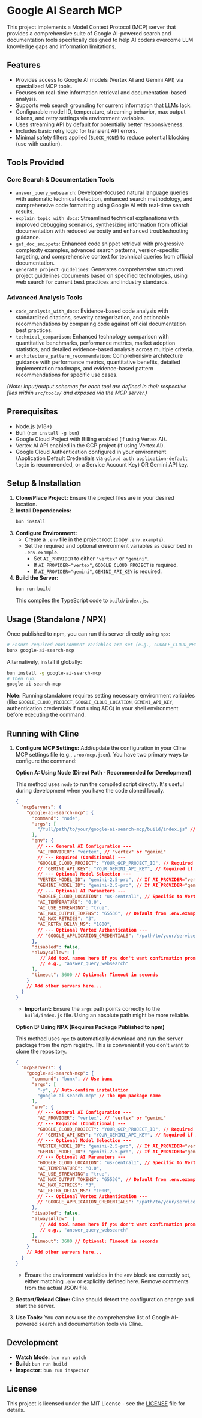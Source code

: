 # Google AI Search MCP

This project implements a Model Context Protocol (MCP) server that provides a comprehensive suite of Google AI-powered search and documentation tools specifically designed to help AI coders overcome LLM knowledge gaps and information limitations.


## Features

*   Provides access to Google AI models (Vertex AI and Gemini API) via specialized MCP tools.
*   Focuses on real-time information retrieval and documentation-based analysis.
*   Supports web search grounding for current information that LLMs lack.
*   Configurable model ID, temperature, streaming behavior, max output tokens, and retry settings via environment variables.
*   Uses streaming API by default for potentially better responsiveness.
*   Includes basic retry logic for transient API errors.
*   Minimal safety filters applied (`BLOCK_NONE`) to reduce potential blocking (use with caution).

## Tools Provided

### Core Search & Documentation Tools
*   `answer_query_websearch`: Developer-focused natural language queries with automatic technical detection, enhanced search methodology, and comprehensive code formatting using Google AI with real-time search results.
*   `explain_topic_with_docs`: Streamlined technical explanations with improved debugging scenarios, synthesizing information from official documentation with reduced verbosity and enhanced troubleshooting guidance.
*   `get_doc_snippets`: Enhanced code snippet retrieval with progressive complexity examples, advanced search patterns, version-specific targeting, and comprehensive context for technical queries from official documentation.
*   `generate_project_guidelines`: Generates comprehensive structured project guidelines documents based on specified technologies, using web search for current best practices and industry standards.

### Advanced Analysis Tools
*   `code_analysis_with_docs`: Evidence-based code analysis with standardized citations, severity categorization, and actionable recommendations by comparing code against official documentation best practices.
*   `technical_comparison`: Enhanced technology comparison with quantitative benchmarks, performance metrics, market adoption statistics, and detailed evidence-based analysis across multiple criteria.
*   `architecture_pattern_recommendation`: Comprehensive architecture guidance with performance metrics, quantitative benefits, detailed implementation roadmaps, and evidence-based pattern recommendations for specific use cases.

*(Note: Input/output schemas for each tool are defined in their respective files within `src/tools/` and exposed via the MCP server.)*

## Prerequisites

*   Node.js (v18+)
*   Bun (`npm install -g bun`)
*   Google Cloud Project with Billing enabled (if using Vertex AI).
*   Vertex AI API enabled in the GCP project (if using Vertex AI).
*   Google Cloud Authentication configured in your environment (Application Default Credentials via `gcloud auth application-default login` is recommended, or a Service Account Key) OR Gemini API key.

## Setup & Installation

1.  **Clone/Place Project:** Ensure the project files are in your desired location.
2.  **Install Dependencies:**
    ```bash
    bun install
    ```
3.  **Configure Environment:**
    *   Create a `.env` file in the project root (copy `.env.example`).
    *   Set the required and optional environment variables as described in `.env.example`.
        *   Set `AI_PROVIDER` to either `"vertex"` or `"gemini"`.
        *   If `AI_PROVIDER="vertex"`, `GOOGLE_CLOUD_PROJECT` is required.
        *   If `AI_PROVIDER="gemini"`, `GEMINI_API_KEY` is required.
4.  **Build the Server:**
    ```bash
    bun run build
    ```
    This compiles the TypeScript code to `build/index.js`.

## Usage (Standalone / NPX)

Once published to npm, you can run this server directly using `npx`:

```bash
# Ensure required environment variables are set (e.g., GOOGLE_CLOUD_PROJECT or GEMINI_API_KEY)
bunx google-ai-search-mcp
```

Alternatively, install it globally:

```bash
bun install -g google-ai-search-mcp
# Then run:
google-ai-search-mcp
```

**Note:** Running standalone requires setting necessary environment variables (like `GOOGLE_CLOUD_PROJECT`, `GOOGLE_CLOUD_LOCATION`, `GEMINI_API_KEY`, authentication credentials if not using ADC) in your shell environment before executing the command.

## Running with Cline

1.  **Configure MCP Settings:** Add/update the configuration in your Cline MCP settings file (e.g., `.roo/mcp.json`). You have two primary ways to configure the command:

    **Option A: Using Node (Direct Path - Recommended for Development)**

    This method uses `node` to run the compiled script directly. It's useful during development when you have the code cloned locally.

    ```json
    {
      "mcpServers": {
        "google-ai-search-mcp": {
          "command": "node",
          "args": [
            "/full/path/to/your/google-ai-search-mcp/build/index.js" // Use absolute path or ensure it's relative to where Cline runs node
          ],
          "env": {
            // --- General AI Configuration ---
            "AI_PROVIDER": "vertex", // "vertex" or "gemini"
            // --- Required (Conditional) ---
            "GOOGLE_CLOUD_PROJECT": "YOUR_GCP_PROJECT_ID", // Required if AI_PROVIDER="vertex"
            // "GEMINI_API_KEY": "YOUR_GEMINI_API_KEY", // Required if AI_PROVIDER="gemini"
            // --- Optional Model Selection ---
            "VERTEX_MODEL_ID": "gemini-2.5-pro", // If AI_PROVIDER="vertex" (Example override)
            "GEMINI_MODEL_ID": "gemini-2.5-pro", // If AI_PROVIDER="gemini"
            // --- Optional AI Parameters ---
            "GOOGLE_CLOUD_LOCATION": "us-central1", // Specific to Vertex AI
            "AI_TEMPERATURE": "0.0",
            "AI_USE_STREAMING": "true",
            "AI_MAX_OUTPUT_TOKENS": "65536", // Default from .env.example
            "AI_MAX_RETRIES": "3",
            "AI_RETRY_DELAY_MS": "1000",
            // --- Optional Vertex Authentication ---
            // "GOOGLE_APPLICATION_CREDENTIALS": "/path/to/your/service-account-key.json" // If using Service Account Key for Vertex
          },
          "disabled": false,
          "alwaysAllow": [
             // Add tool names here if you don't want confirmation prompts
             // e.g., "answer_query_websearch"
          ],
          "timeout": 3600 // Optional: Timeout in seconds
        }
        // Add other servers here...
      }
    }
    ```
    *   **Important:** Ensure the `args` path points correctly to the `build/index.js` file. Using an absolute path might be more reliable.

    **Option B: Using NPX (Requires Package Published to npm)**

    This method uses `npx` to automatically download and run the server package from the npm registry. This is convenient if you don't want to clone the repository.

    ```json
    {
      "mcpServers": {
        "google-ai-search-mcp": {
          "command": "bunx", // Use bunx
          "args": [
            "-y", // Auto-confirm installation
            "google-ai-search-mcp" // The npm package name
          ],
          "env": {
            // --- General AI Configuration ---
            "AI_PROVIDER": "vertex", // "vertex" or "gemini"
            // --- Required (Conditional) ---
            "GOOGLE_CLOUD_PROJECT": "YOUR_GCP_PROJECT_ID", // Required if AI_PROVIDER="vertex"
            // "GEMINI_API_KEY": "YOUR_GEMINI_API_KEY", // Required if AI_PROVIDER="gemini"
            // --- Optional Model Selection ---
            "VERTEX_MODEL_ID": "gemini-2.5-pro", // If AI_PROVIDER="vertex" (Example override)
            "GEMINI_MODEL_ID": "gemini-2.5-pro", // If AI_PROVIDER="gemini"
            // --- Optional AI Parameters ---
            "GOOGLE_CLOUD_LOCATION": "us-central1", // Specific to Vertex AI
            "AI_TEMPERATURE": "0.0",
            "AI_USE_STREAMING": "true",
            "AI_MAX_OUTPUT_TOKENS": "65536", // Default from .env.example
            "AI_MAX_RETRIES": "3",
            "AI_RETRY_DELAY_MS": "1000",
            // --- Optional Vertex Authentication ---
            // "GOOGLE_APPLICATION_CREDENTIALS": "/path/to/your/service-account-key.json" // If using Service Account Key for Vertex
          },
          "disabled": false,
          "alwaysAllow": [
             // Add tool names here if you don't want confirmation prompts
             // e.g., "answer_query_websearch"
          ],
          "timeout": 3600 // Optional: Timeout in seconds
        }
        // Add other servers here...
      }
    }
    ```
    *   Ensure the environment variables in the `env` block are correctly set, either matching `.env` or explicitly defined here. Remove comments from the actual JSON file.

2.  **Restart/Reload Cline:** Cline should detect the configuration change and start the server.

3.  **Use Tools:** You can now use the comprehensive list of Google AI-powered search and documentation tools via Cline.

## Development

*   **Watch Mode:** `bun run watch`
*   **Build:** `bun run build`
*   **Inspector:** `bun run inspector`

## License

This project is licensed under the MIT License - see the [LICENSE](LICENSE) file for details.
